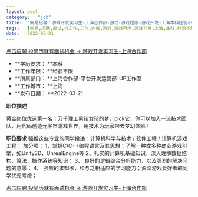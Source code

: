 ```yaml
---
layout:	post
category:	"job"
title:	"网易招聘：游戏开发实习生-上海合作部-游戏-游戏程序-游戏开发-上海本科经验不限"
tags:	[网易,招聘,面试,找工作,工作,内推,游戏,游戏程序,游戏开发,上海,本科,经验不限]
date:	2022-03-21
---
```


[点击应聘 投简历就有面试机会 -> 游戏开发实习生-上海合作部](http://mobile.bole.netease.com/bole/boleDetail?id=39076&employeeId=346f03c3cda5f04c&key=all)



- **学历要求： **本科
- **工作年限： **经验不限
- **所属部门： **上海合作部-平台开发运营部-UP工作室
- **工作城市： **上海
- **发布日期： **2022-03-21



**职位描述**

黄金岗位优选第一名！万千理工男孩女孩的梦，pick它，你可以加入一流技术团队，用代码创造元宇宙游戏世界，用技术为玩家带去梦幻体验！






**职位要求**
强推这些专业的同学投递：计算机科学与技术 / 软件工程 / 计算机游戏工程；
加分项：
1、掌握C/C++编程语言及其思想；了解一种或多种商业游戏引擎，如Unity3D，UnrealEngine等
2、扎实的计算机基础知识，深入理解数据结构，算法，操作系统等知识；
3、 良好的逻辑综合分析能力，以及强烈的解决问题的意愿；
4、 强烈的求知欲，和与之相适应的学习能力；资深游戏爱好者的同学优先考虑；




[点击应聘 投简历就有面试机会 -> 游戏开发实习生-上海合作部](http://mobile.bole.netease.com/bole/boleDetail?id=39076&employeeId=346f03c3cda5f04c&key=all)
